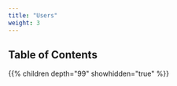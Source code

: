 ```yaml
---
title: "Users"
weight: 3
---
```


## Table of Contents

{{% children depth="99" showhidden="true" %}}
